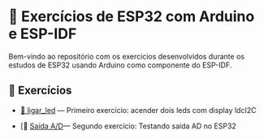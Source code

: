 # 📁 Exercícios de ESP32 com Arduino e ESP-IDF

Bem-vindo ao repositório com os exercícios desenvolvidos durante os estudos de ESP32 usando Arduino como componente do ESP-IDF.


## 📂 Exercícios

- [📁 ligar_led](ligar_led/) — Primeiro exercício: acender dois leds com display ldcI2C

- [📂 [Saída A/D](https://github.com/roger-ufrgs/Curso-Parobe/tree/main/potenciometro)— Segundo exercício: Testando saída AD no ESP32
